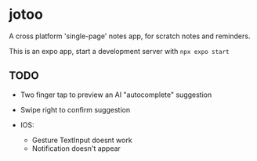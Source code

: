 # jotoo
A cross platform 'single-page' notes app, for scratch notes and reminders.


This is an expo app, start a development server with `npx expo start`


## TODO
* Two finger tap to preview an AI "autocomplete" suggestion
* Swipe right to confirm suggestion

* IOS:
    * Gesture TextInput doesnt work
    * Notification doesn't appear